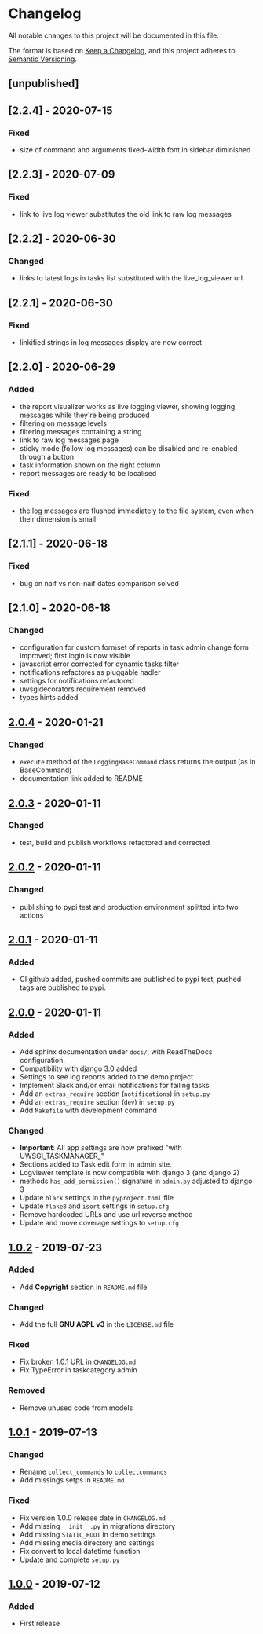 # Changelog

All notable changes to this project will be documented in this file.

The format is based on [Keep a Changelog](https://keepachangelog.com/en/1.0.0/),
and this project adheres to [Semantic Versioning](https://semver.org/spec/v2.0.0.html).

## [unpublished]

## [2.2.4] - 2020-07-15

### Fixed
- size of command and arguments fixed-width font in sidebar diminished

## [2.2.3] - 2020-07-09

### Fixed
- link to live log viewer substitutes the old link to raw log messages

## [2.2.2] - 2020-06-30

### Changed
- links to latest logs in tasks list substituted with the live_log_viewer url

## [2.2.1] - 2020-06-30

### Fixed
- linkified strings in log messages display are now correct

## [2.2.0] - 2020-06-29

### Added

- the report visualizer works as live logging viewer, 
  showing logging messages while they're being produced
- filtering on message levels
- filtering messages containing a string
- link to raw log messages page
- sticky mode (follow log messages) can be disabled and re-enabled through a button
- task information shown on the right column
- report messages are ready to be localised

### Fixed

- the log messages are flushed immediately to the file system, 
  even when their dimension is small
  
## [2.1.1] - 2020-06-18

### Fixed

- bug on naif vs non-naif dates comparison solved


## [2.1.0] - 2020-06-18

### Changed

- configuration for custom formset of reports in task admin change form improved; first login is now visible
- javascript error corrected for dynamic tasks filter
- notifications refactores as pluggable hadler
- settings for notifications refactored 
- uwsgidecorators requirement removed 
- types hints added

## [2.0.4] - 2020-01-21

### Changed

- `execute` method of the `LoggingBaseCommand` class returns the output (as in BaseCommand)
- documentation link added to README


## [2.0.3] - 2020-01-11

### Changed

- test, build and publish workflows refactored and corrected

## [2.0.2] - 2020-01-11

### Changed

- publishing to pypi test and production environment splitted into two actions

## [2.0.1] - 2020-01-11

### Added

- CI github added, pushed commits are published to pypi test,
  pushed tags are published to pypi.

## [2.0.0] - 2020-01-11

### Added

- Add sphinx documentation under `docs/`, with ReadTheDocs configuration.
- Compatibility with django 3.0 added
- Settings to see log reports added to the demo project
- Implement Slack and/or email notifications for failing tasks
- Add an `extras_require` section (`notifications`) in `setup.py`
- Add an `extras_require` section (`dev`) in `setup.py`
- Add `Makefile` with development command

### Changed
- **Important**: All app settings are now prefixed "with UWSGI_TASKMANAGER_"
- Sections added to Task edit form in admin site.
- Logviewer template is now compatible with django 3 (and django 2)
- methods `has_add_permission()` signature in `admin.py`  adjusted to django 3
- Update `black` settings in the `pyproject.toml` file
- Update `flake8` and `isort` settings in `setup.cfg`
- Remove hardcoded URLs and use url reverse method
- Update and move coverage settings to `setup.cfg`

## [1.0.2] - 2019-07-23

### Added

- Add **Copyright** section in `README.md` file

### Changed

- Add the full **GNU AGPL v3** in the `LICENSE.md` file

### Fixed

- Fix broken 1.0.1 URL in `CHANGELOG.md`
- Fix TypeError in taskcategory admin

### Removed

- Remove unused code from models

## [1.0.1] - 2019-07-13

### Changed

- Rename `collect_commands` to `collectcommands`
- Add missings setps in `README.md`

### Fixed

- Fix version 1.0.0 release date in `CHANGELOG.md`
- Add missing `__init__.py` in migrations directory
- Add missing `STATIC_ROOT` in demo settings
- Add missing media directory and settings
- Fix convert to local datetime function
- Update and complete `setup.py`

## [1.0.0] - 2019-07-12

### Added

- First release


[unreleased]: https://github.com/openpolis/django-uwsgi-taskmanager/compare/v2.0.4...master
[2.0.4]: https://github.com/openpolis/django-uwsgi-taskmanager/compare/v2.0.3...v2.0.4
[2.0.3]: https://github.com/openpolis/django-uwsgi-taskmanager/compare/v2.0.2...v2.0.3
[2.0.2]: https://github.com/openpolis/django-uwsgi-taskmanager/compare/v2.0.1...v2.0.2
[2.0.1]: https://github.com/openpolis/django-uwsgi-taskmanager/compare/v2.0.0...v2.0.1
[2.0.0]: https://github.com/openpolis/django-uwsgi-taskmanager/compare/v1.0.2...v2.0.0
[1.0.2]: https://github.com/openpolis/django-uwsgi-taskmanager/compare/v1.0.1...v1.0.2
[1.0.1]: https://github.com/openpolis/django-uwsgi-taskmanager/compare/v1.0.0...v1.0.1
[1.0.0]: https://github.com/openpolis/django-uwsgi-taskmanager/releases/tag/v1.0.0
